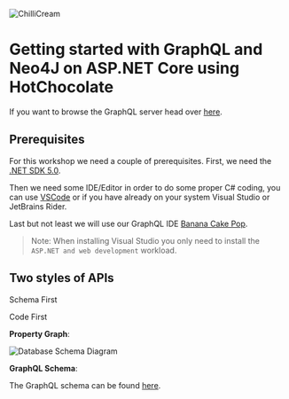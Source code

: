 ![ChilliCream](docs/images/ChilliCream.svg)

# Getting started with GraphQL and Neo4J on ASP.NET Core using HotChocolate

If you want to browse the GraphQL server head over [here]().

## Prerequisites

For this workshop we need a couple of prerequisites. 
First, we need the [.NET SDK 5.0](https://dotnet.microsoft.com/download/dotnet/5.0).

Then we need some IDE/Editor in order to do some proper C# coding, you can use [VSCode](https://code.visualstudio.com/) or if you have already on your system Visual Studio or JetBrains Rider.

Last but not least we will use our GraphQL IDE [Banana Cake Pop](https://chillicream.com/docs/bananacakepop).

> Note: When installing Visual Studio you only need to install the `ASP.NET and web development` workload.

## Two styles of APIs

Schema First

Code First

**Property Graph**:

![Database Schema Diagram](docs/images/21-conference-planner-db-diagram.png)

**GraphQL Schema**:

The GraphQL schema can be found [here]().